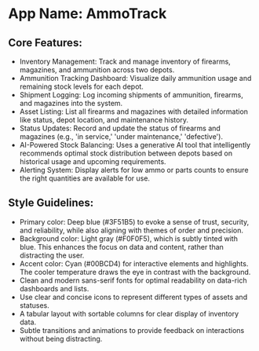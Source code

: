 # **App Name**: AmmoTrack

## Core Features:

- Inventory Management: Track and manage inventory of firearms, magazines, and ammunition across two depots.
- Ammunition Tracking Dashboard: Visualize daily ammunition usage and remaining stock levels for each depot.
- Shipment Logging: Log incoming shipments of ammunition, firearms, and magazines into the system.
- Asset Listing: List all firearms and magazines with detailed information like status, depot location, and maintenance history.
- Status Updates: Record and update the status of firearms and magazines (e.g., 'in service,' 'under maintenance,' 'defective').
- AI-Powered Stock Balancing: Uses a generative AI tool that intelligently recommends optimal stock distribution between depots based on historical usage and upcoming requirements.
- Alerting System: Display alerts for low ammo or parts counts to ensure the right quantities are available for use.

## Style Guidelines:

- Primary color: Deep blue (#3F51B5) to evoke a sense of trust, security, and reliability, while also aligning with themes of order and precision. 
- Background color: Light gray (#F0F0F5), which is subtly tinted with blue. This enhances the focus on data and content, rather than distracting the user.
- Accent color: Cyan (#00BCD4) for interactive elements and highlights. The cooler temperature draws the eye in contrast with the background.
- Clean and modern sans-serif fonts for optimal readability on data-rich dashboards and lists.
- Use clear and concise icons to represent different types of assets and statuses.
- A tabular layout with sortable columns for clear display of inventory data.
- Subtle transitions and animations to provide feedback on interactions without being distracting.